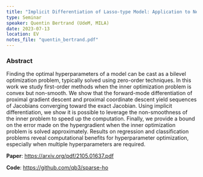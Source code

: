 ```yaml
---
title: "Implicit Differentiation of Lasso-type Model: Application to Neuroimaging"
type: Seminar
speaker: Quentin Bertrand (UdeM, MILA)
date: 2023-07-13
location: EV
notes_file: "quentin_bertrand.pdf"
---
```



### Abstract

Finding the optimal hyperparameters of a model can be cast as a bilevel optimization problem, typically solved using zero-order techniques. In this work we study first-order methods when the inner optimization problem is convex but non-smooth. We show that the forward-mode differentiation of proximal gradient descent and proximal coordinate descent yield sequences of Jacobians converging toward the exact Jacobian. Using implicit differentiation, we show it is possible to leverage the non-smoothness of the inner problem to speed up the computation. Finally, we provide a bound on the error made on the hypergradient when the inner optimization problem is solved approximately. Results on regression and classification problems reveal computational benefits for hyperparameter optimization, especially when multiple hyperparameters are required.

**Paper**: https://arxiv.org/pdf/2105.01637.pdf

**Code**: https://github.com/qb3/sparse-ho
